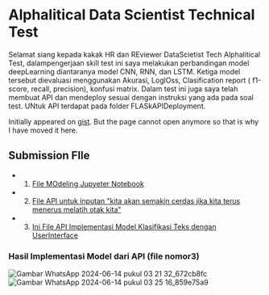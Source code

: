 # Alphalitical Data Scientist Technical Test

Selamat siang kepada kakak HR dan REviewer DataScietist Tech Alphalitical Test, dalampengerjaan skill test ini saya melakukan perbandingan model deepLearning diantaranya model CNN, RNN, dan LSTM. Ketiga model tersebut dievaluasi menggunakan Akurasi, LoglOss, Clasification report ( f1-score, recall, precision), konfusi matrix. Dalam test ini juga saya telah membuat API dan mendeploy sesuai dengan instruksi yang ada pada soal test. UNtuk API terdapat pada folder FLASkAPIDeployment. 

Initially appeared on
[gist](https://gist.github.com/PurpleBooth/109311bb0361f32d87a2). But the page cannot open anymore so that is why I have moved it here.

## Submission FIle
- 1. [File MOdeling Jupyeter Notebook](https://github.com/Mazcho/DS_Tech_Alphalitical_Test/blob/main/DS%20-%20Tech%20Test%20Alphalitical.ipynb)
- 2. [File API untuk inputan "kita akan semakin cerdas jika kita terus menerus melatih otak kita"](https://github.com/Mazcho/DS_Tech_Alphalitical_Test/blob/main/FlaskAPIDeployment/api_sub.py)
- 3. [Ini File API Implementasi Model Klasifikasi Teks dengan UserInterface](https://github.com/Mazcho/DS_Tech_Alphalitical_Test/blob/main/FlaskAPIDeployment/main.py)

### Hasil Implementasi Model dari API (file nomor3)

![Gambar WhatsApp 2024-06-14 pukul 03 21 32_672cb8fc](https://github.com/Mazcho/DS_Tech_Alphalitical_Test/assets/77985996/ed6be460-69b1-43d0-aa15-f0af22c83c24) ![Gambar WhatsApp 2024-06-14 pukul 03 25 16_859e75a9](https://github.com/Mazcho/DS_Tech_Alphalitical_Test/assets/77985996/48ab110c-ca5e-4bd4-a1e8-12b308617eb5)
